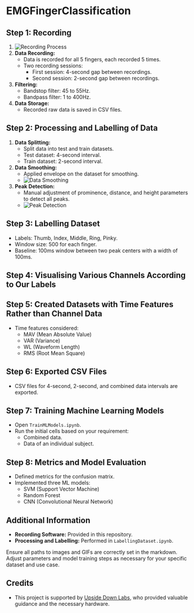 # EMGFingerClassification

## Step 1: Recording
1. ![Recording Process](Recording.gif)
2. **Data Recording:**
    - Data is recorded for all 5 fingers, each recorded 5 times.
    - Two recording sessions:
        - First session: 4-second gap between recordings.
        - Second session: 2-second gap between recordings.
3. **Filtering:**
    - Bandstop filter: 45 to 55Hz.
    - Bandpass filter: 1 to 400Hz.
4. **Data Storage:**
    - Recorded raw data is saved in CSV files.

## Step 2: Processing and Labelling of Data
1. **Data Splitting:**
    - Split data into test and train datasets.
    - Test dataset: 4-second interval.
    - Train dataset: 2-second interval.
2. **Data Smoothing:**
    - Applied envelope on the dataset for smoothing.
    - ![Data Smoothing](path_to_your_image.png)
3. **Peak Detection:**
    - Manual adjustment of prominence, distance, and height parameters to detect all peaks.
    - ![Peak Detection](path_to_your_image.png)

## Step 3: Labelling Dataset
- Labels: Thumb, Index, Middle, Ring, Pinky.
- Window size: 500 for each finger.
- Baseline: 100ms window between two peak centers with a width of 100ms.

## Step 4: Visualising Various Channels According to Our Labels

## Step 5: Created Datasets with Time Features Rather than Channel Data
- Time features considered:
  - MAV (Mean Absolute Value)
  - VAR (Variance)
  - WL (Waveform Length)
  - RMS (Root Mean Square)

## Step 6: Exported CSV Files
- CSV files for 4-second, 2-second, and combined data intervals are exported.

## Step 7: Training Machine Learning Models
- Open `TrainMLModels.ipynb`.
- Run the initial cells based on your requirement:
  - Combined data.
  - Data of an individual subject.

## Step 8: Metrics and Model Evaluation
- Defined metrics for the confusion matrix.
- Implemented three ML models:
  - SVM (Support Vector Machine)
  - Random Forest
  - CNN (Convolutional Neural Network)

## Additional Information
- **Recording Software:** Provided in this repository.
- **Processing and Labelling:** Performed in `LabellingDataset.ipynb`.

Ensure all paths to images and GIFs are correctly set in the markdown. Adjust parameters and model training steps as necessary for your specific dataset and use case.

## Credits
 - This project is supported by [Upside Down Labs](https://upsidedownlabs.tech), who provided valuable guidance and the necessary hardware.
